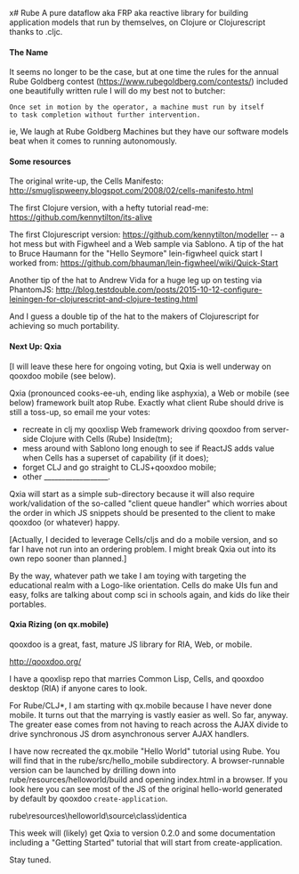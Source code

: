 x# Rube
A pure dataflow aka FRP aka reactive library for building application models that run by themselves, on Clojure or Clojurescript thanks to .cljc. 
#### The Name
It seems no longer to be the case, but at one time the rules for the annual Rube Goldberg contest (https://www.rubegoldberg.com/contests/) included one beautifully written rule I will do my best not to butcher:

````
Once set in motion by the operator, a machine must run by itself
to task completion without further intervention.
````
ie, We laugh at Rube Goldberg Machines but they have our software models beat when it comes to running autonomously.

#### Some resources
The original write-up, the Cells Manifesto: http://smuglispweeny.blogspot.com/2008/02/cells-manifesto.html

The first Clojure version, with a hefty tutorial read-me: https://github.com/kennytilton/its-alive

The first Clojurescript version: https://github.com/kennytilton/modeller -- a hot mess but with Figwheel and a Web sample via Sablono. A tip of the hat to Bruce Haumann for the "Hello Seymore" lein-figwheel quick start I worked from: https://github.com/bhauman/lein-figwheel/wiki/Quick-Start

Another tip of the hat to Andrew Vida for a huge leg up on testing via PhantomJS: http://blog.testdouble.com/posts/2015-10-12-configure-leiningen-for-clojurescript-and-clojure-testing.html

And I guess a double tip of the hat to the makers of Clojurescript for achieving so much portability. 
#### Next Up: Qxia
[I will leave these here for ongoing voting, but Qxia is well underway on qooxdoo mobile (see below).

Qxia (pronounced cooks-ee-uh, ending like asphyxia), a Web or mobile (see below) framework built atop Rube. Exactly what client Rube should drive is still a toss-up, so email me your votes:
* recreate in clj my qooxlisp Web framework driving qooxdoo from server-side Clojure with Cells (Rube) Inside(tm);
* mess around with Sablono long enough to see if ReactJS adds value when Cells has a superset of capability (if it does);
* forget CLJ and go straight to CLJS+qooxdoo mobile;
* other __________________.

Qxia will start as a simple sub-directory because it will also require work/validation of the so-called "client queue handler" which worries about the order in which JS snippets should be presented to the client to make qooxdoo (or whatever) happy.

[Actually, I decided to leverage Cells/cljs and do a mobile version, and so far I have not run into an ordering problem. I might break Qxia out into its own repo sooner than planned.]

By the way, whatever path we take I am toying with targeting the educational realm with a Logo-like orientation. Cells do make UIs fun and easy, folks are talking about comp sci in schools again, and kids do like their portables.

#### Qxia Rizing (on qx.mobile)
qooxdoo is a great, fast, mature JS library for RIA, Web, or mobile. 

http://qooxdoo.org/

I have a qooxlisp repo that marries Common Lisp, Cells, and qooxdoo desktop (RIA) if anyone cares to look.

For Rube/CLJ*, I am starting with qx.mobile because I have never done mobile. It turns out that the marrying is vastly easier as well. So far, anyway. The greater ease comes from not having to reach across the AJAX divide to drive synchronous JS drom asynchronous server AJAX handlers.

I have now recreated the qx.mobile "Hello World" tutorial using Rube. You will find that in the rube/src/hello_mobile subdirectory. A browser-runnable version can be launched by drilling down into rube/resources/helloworld/build and opening index.html in a browser. If you look here you can see most of the JS of the original hello-world generated by default by qooxdoo `create-application`.

  rube\resources\helloworld\source\class\identica

This week will (likely) get Qxia to version 0.2.0 and some documentation including a "Getting Started" tutorial that will start from create-application.

Stay tuned.

